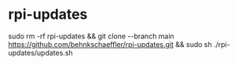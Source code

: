 # rpi-updates

  sudo rm -rf rpi-updates && git clone --branch main https://github.com/behnkschaeffler/rpi-updates.git && sudo sh ./rpi-updates/updates.sh
